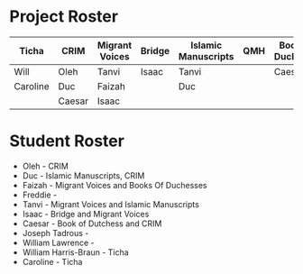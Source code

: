 # Project Roster 

| Ticha    | CRIM   | Migrant Voices | Bridge | Islamic Manuscripts | QMH | Books of Duchesses |
|----------|--------|----------------|--------|---------------------|-----|--------------------|
| Will     | Oleh   | Tanvi          | Isaac  | Tanvi               |     | Caesar             |
| Caroline | Duc    | Faizah         |        | Duc                 |     |                    |
|          | Caesar | Isaac          |        |                     |     |                    |

# Student Roster 

- Oleh - CRIM
- Duc - Islamic Manuscripts, CRIM
- Faizah - Migrant Voices and Books Of Duchesses
- Freddie - 
- Tanvi - Migrant Voices and Islamic Manuscripts
- Isaac - Bridge and Migrant Voices
- Caesar - Book of Dutchess and CRIM
- Joseph Tadrous -
- William Lawrence - 
- William Harris-Braun - Ticha
- Caroline - Ticha

